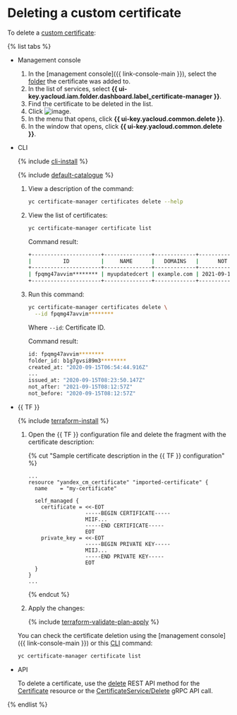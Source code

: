 # Deleting a custom certificate

To delete a [custom certificate](../../concepts/imported-certificate.md):

{% list tabs %}

- Management console

   1. In the [management console]({{ link-console-main }}), select the [folder](../../../resource-manager/concepts/resources-hierarchy.md#folder) the certificate was added to.
   1. In the list of services, select **{{ ui-key.yacloud.iam.folder.dashboard.label_certificate-manager }}**.
   1. Find the certificate to be deleted in the list.
   1. Click ![image](../../../_assets/options.svg).
   1. In the menu that opens, click **{{ ui-key.yacloud.common.delete }}**.
   1. In the window that opens, click **{{ ui-key.yacloud.common.delete }}**.

- CLI

   {% include [cli-install](../../../_includes/cli-install.md) %}

   {% include [default-catalogue](../../../_includes/default-catalogue.md) %}

   1. View a description of the command:

      ```bash
      yc certificate-manager certificates delete --help
      ```

   1. View the list of certificates:

      ```bash
      yc certificate-manager certificate list
      ```

      Command result:

      ```bash
      +----------------------+---------------+-------------+---------------------+----------+--------+
      |          ID          |     NAME      |   DOMAINS   |      NOT AFTER      |   TYPE   | STATUS |
      +----------------------+---------------+-------------+---------------------+----------+--------+
      | fpqmg47avvim******** | myupdatedcert | example.com | 2021-09-15 08:12:57 | IMPORTED | ISSUED |
      +----------------------+---------------+-------------+---------------------+----------+--------+
      ```

   1. Run this command:

      ```bash
      yc certificate-manager certificates delete \
        --id fpqmg47avvim********
      ```

      Where `--id`: Certificate ID.

      Command result:

      ```bash
      id: fpqmg47avvim********
      folder_id: b1g7gvsi89m3********
      created_at: "2020-09-15T06:54:44.916Z"
      ...
      issued_at: "2020-09-15T08:23:50.147Z"
      not_after: "2021-09-15T08:12:57Z"
      not_before: "2020-09-15T08:12:57Z"
      ```

- {{ TF }}

   {% include [terraform-install](../../../_includes/terraform-install.md) %}

   1. Open the {{ TF }} configuration file and delete the fragment with the certificate description:

      {% cut "Sample certificate description in the {{ TF }} configuration" %}

      ```
      ...
      resource "yandex_cm_certificate" "imported-certificate" {
        name    = "my-certificate"

        self_managed {
          certificate = <<-EOT
                        -----BEGIN CERTIFICATE-----
                        MIIF...
                        -----END CERTIFICATE-----
                        EOT
          private_key = <<-EOT
                        -----BEGIN PRIVATE KEY-----
                        MIIJ...
                        -----END PRIVATE KEY-----
                        EOT
        }
      }
      ...
      ```

      {% endcut %}

   1. Apply the changes:

      {% include [terraform-validate-plan-apply](../../../_tutorials/terraform-validate-plan-apply.md) %}

   You can check the certificate deletion using the [management console]({{ link-console-main }}) or this [CLI](../../../cli/quickstart.md) command:

   ```bash
   yc certificate-manager certificate list
   ```

- API

   To delete a certificate, use the [delete](../../api-ref/Certificate/delete.md) REST API method for the [Certificate](../../api-ref/Certificate/) resource or the [CertificateService/Delete](../../api-ref/grpc/certificate_service.md#Delete) gRPC API call.

{% endlist %}
